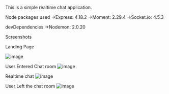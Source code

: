 
This is a simple realtime chat application.

Node packages used
->Express: 4.18.2
->Moment: 2.29.4
->Socket.io: 4.5.3

devDependencies
->Nodemon: 2.0.20

Screenshots

Landing Page

![image](https://user-images.githubusercontent.com/69708911/203237049-6d445818-cbe5-490b-b92b-2c4e7bf56b30.png)

User Entered Chat room
![image](https://user-images.githubusercontent.com/69708911/203237137-6036edb8-beae-4f4b-a13a-4b15472808d0.png)

Realtime chat
![image](https://user-images.githubusercontent.com/69708911/203237351-5c9482c6-4711-4250-bdaa-5953a5642928.png)

User Left the chat room
![image](https://user-images.githubusercontent.com/69708911/203237493-49571b66-0270-4489-bbcc-092e5aa68912.png)
